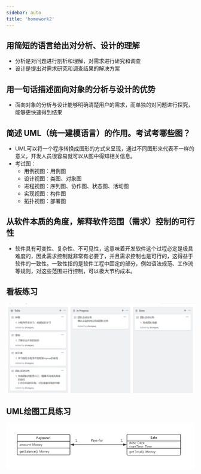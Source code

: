 ```yaml
---
sidebar: auto
title: 'homework2'
---
```


## 用简短的语言给出对分析、设计的理解

- 分析是对问题进行剖析和理解，对需求进行研究和调查
- 设计是提出对需求研究和调查结果的解决方案



## 用一句话描述面向对象的分析与设计的优势

- 面向对象的分析与设计能够明确清楚用户的需求，而单独的对问题进行探究，能够更快速得到结果



## 简述 UML（统一建模语言）的作用。考试考哪些图？

- UML可以将一个程序转换成图形的方式来呈现，通过不同图形来代表不一样的意义，开发人员很容易就可以从图中得知相关信息。
- 考试图：
  - 用例视图：用例图
  - 设计视图：类图、对象图
  - 进程视图：序列图、协作图、状态图、活动图
  - 实现视图：构件图
  - 拓扑视图：部署图



## 从软件本质的角度，解释软件范围（需求）控制的可行性

- 软件具有可变性、复杂性、不可见性，这意味着开发软件这个过程必定是极具难度的，因此需求控制就非常有必要了，并且需求控制也是可行的，这得益于软件的一致性。一致性指的是软件工程中固定的部分，例如语法规范、工作流等规则，对这些范围进行控制，可以极大节约成本。



## 看板练习

![](./img/kanban.png)



## UML绘图工具练习

![](./img/uml.png)